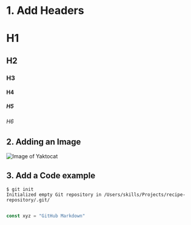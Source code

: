 # 1. Add Headers

# H1
## H2
### H3
#### H4
##### H5
###### H6

## 2. Adding an Image
![Image of Yaktocat](https://octodex.github.com/images/yaktocat.png)


## 3. Add a Code example
```
$ git init
Initialized empty Git repository in /Users/skills/Projects/recipe-repository/.git/
```

```javascript

const xyz = "GitHub Markdown"
```
